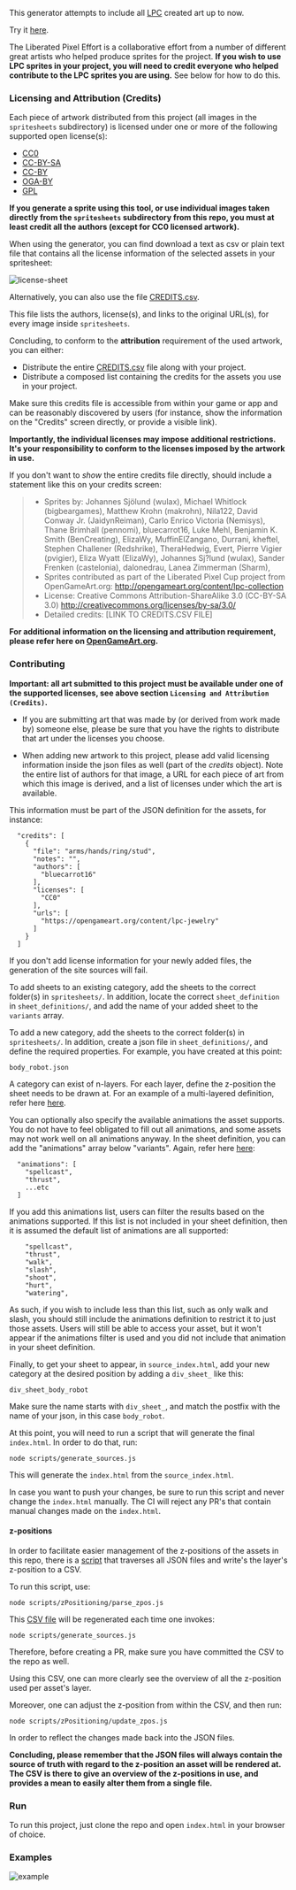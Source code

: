 This generator attempts to include all [LPC](https://lpc.opengameart.org) created art up to now.

Try it [here](https://liberatedpixelcup.github.io/Universal-LPC-Spritesheet-Character-Generator/).


The Liberated Pixel Effort is a collaborative effort from a number of different great artists who helped produce sprites for the project.
**If you wish to use LPC sprites in your project, you will need to credit everyone who helped contribute to the LPC sprites you are using.** See below for how to do this.

### Licensing and Attribution (Credits)

Each piece of artwork distributed from this project (all images in the `spritesheets` subdirectory) is licensed under one or more of the following supported open license(s):

- [CC0](https://creativecommons.org/public-domain/cc0/)
- [CC-BY-SA](https://creativecommons.org/licenses/by-sa/4.0/deed.en)
- [CC-BY](https://creativecommons.org/licenses/by/4.0/)
- [OGA-BY](https://static.opengameart.org/OGA-BY-3.0.txt)
- [GPL](https://www.gnu.org/licenses/gpl-3.0.en.html#license-text)

**If you generate a sprite using this tool, or use individual images taken directly from the `spritesheets` subdirectory from this repo, you must at least credit all the authors (except for CC0 licensed artwork).**

When using the generator, you can find download a text as csv or plain text file that contains all the license information of the selected assets in your spritesheet:

![license-sheet](/readme-images/credits-sheet.png)

Alternatively, you can also use the file [CREDITS.csv](/CREDITS.csv).

This file lists the authors, license(s), and links to the original URL(s), for every image inside `spritesheets`. 

Concluding, to conform to the **attribution** requirement of the used artwork, you can either:

- Distribute the entire [CREDITS.csv](/CREDITS.csv) file along with your project.
- Distribute a composed list containing the credits for the assets you use in your project. 

Make sure this credits file is accessible from within your game or app and can be reasonably discovered by users (for instance, show the information on the "Credits" screen directly, or provide a visible link).

**Importantly, the individual licenses may impose additional restrictions. It's your responsibility to conform to the licenses imposed by the artwork in use.**

If you don't want to *show* the entire credits file directly, should include a statement like this on your credits screen:

> - Sprites by: Johannes Sjölund (wulax), Michael Whitlock (bigbeargames), Matthew Krohn (makrohn), Nila122, David Conway Jr. (JaidynReiman), Carlo Enrico Victoria (Nemisys), Thane Brimhall (pennomi), bluecarrot16, Luke Mehl, Benjamin K. Smith (BenCreating), ElizaWy, MuffinElZangano, Durrani, kheftel, Stephen Challener (Redshrike), TheraHedwig, Evert, Pierre Vigier (pvigier), Eliza Wyatt (ElizaWy), Johannes Sj?lund (wulax), Sander Frenken (castelonia), dalonedrau, Lanea Zimmerman (Sharm), 
> - Sprites contributed as part of the Liberated Pixel Cup project from OpenGameArt.org: http://opengameart.org/content/lpc-collection
> - License: Creative Commons Attribution-ShareAlike 3.0 (CC-BY-SA 3.0) <http://creativecommons.org/licenses/by-sa/3.0/>
> - Detailed credits: [LINK TO CREDITS.CSV FILE]

**For additional information on the licensing and attribution requirement, please refer here on [OpenGameArt.org](https://opengameart.org/content/faq#q-proprietary).**

### Contributing

**Important: all art submitted to this project must be available under one of the supported licenses, see above section `Licensing and Attribution (Credits)`.**

- If you are submitting art that was made by (or derived from work made by) someone else, please be sure that you have the rights to distribute that art under the licenses you choose.

- When adding new artwork to this project, please add valid licensing information inside the json files as well (part of the *credits* object). Note the entire list of authors for that image, a URL for each piece of art from which this image is derived, and a list of licenses under which the art is available. 

This information must be part of the JSON definition for the assets, for instance:

```
  "credits": [
    {
      "file": "arms/hands/ring/stud",
      "notes": "",
      "authors": [
        "bluecarrot16"
      ],
      "licenses": [
        "CC0"
      ],
      "urls": [
        "https://opengameart.org/content/lpc-jewelry"
      ]
    }
  ]
```

If you don't add license information for your newly added files, the generation of the site sources will fail.

To add sheets to an existing category, add the sheets to the correct folder(s) in `spritesheets/`.
In addition, locate the correct `sheet_definition` in `sheet_definitions/`, and add the name of your added sheet to the `variants` array.

To add a new category, add the sheets to the correct folder(s) in `spritesheets/`.
In addition, create a json file in `sheet_definitions/`, and define the required properties.
For example, you have created at this point:

`body_robot.json`

A category can exist of n-layers. For each layer, define the z-position the sheet needs to be drawn at.
For an example of a multi-layered definition, refer here [here](/sheet_definitions/tail_lizard.json).

You can optionally also specify the available animations the asset supports. You do not have to feel obligated to fill out all animations, and some assets may not work well on all animations anyway. In the sheet definition, you can add the "animations" array below "variants". Again, refer here [here](/sheet_definitions/tail_lizard.json):
```
  "animations": [
    "spellcast",
    "thrust",
    ...etc
  ]
```

If you add this animations list, users can filter the results based on the animations supported. If this list is not included in your sheet definition, then it is assumed the default list of animations are all supported:
```
    "spellcast",
    "thrust",
    "walk",
    "slash",
    "shoot",
    "hurt",
    "watering",
```

As such, if you wish to include less than this list, such as only walk and slash, you should still include the animations definition to restrict it to just those assets. Users will still be able to access your asset, but it won't appear if the animations filter is used and you did not include that animation in your sheet definition.

Finally, to get your sheet to appear, in `source_index.html`, add your new category at the desired position by adding a `div_sheet_` like this:

`div_sheet_body_robot`

Make sure the name starts with `div_sheet_`, and match the postfix with the name of your json, in this case `body_robot`.

At this point, you will need to run a script that will generate the final `index.html`.
In order to do that, run:

`node scripts/generate_sources.js` 

This will generate the `index.html` from the `source_index.html`.

In case you want to push your changes, be sure to run this script and never change the `index.html` manually.
The CI will reject any PR's that contain manual changes made on the `index.html`.

#### z-positions

In order to facilitate easier management of the z-positions of the assets in this repo, there is a [script](/scripts/zPositioning/parse_zpos.js) that traverses all JSON files and write's the layer's z-position to a CSV.

To run this script, use:

`node scripts/zPositioning/parse_zpos.js`

This [CSV file](/scripts/zPositioning/z_positions.csv) will be regenerated each time one invokes:

`node scripts/generate_sources.js`

Therefore, before creating a PR, make sure you have committed the CSV to the repo as well.

Using this CSV, one can more clearly see the overview of all the z-position used per asset's layer.

Moreover, one can adjust the z-position from within the CSV, and then run:

`node scripts/zPositioning/update_zpos.js`

In order to reflect the changes made back into the JSON files.

**Concluding, please remember that the JSON files will always contain the source of truth with regard to the z-position an asset will be rendered at. The CSV is there to give an overview of the z-positions in use, and provides a mean to easily alter them from a single file.**

### Run

To run this project, just clone the repo and open `index.html` in your browser of choice.

### Examples
![example](/readme-images/example.png)
